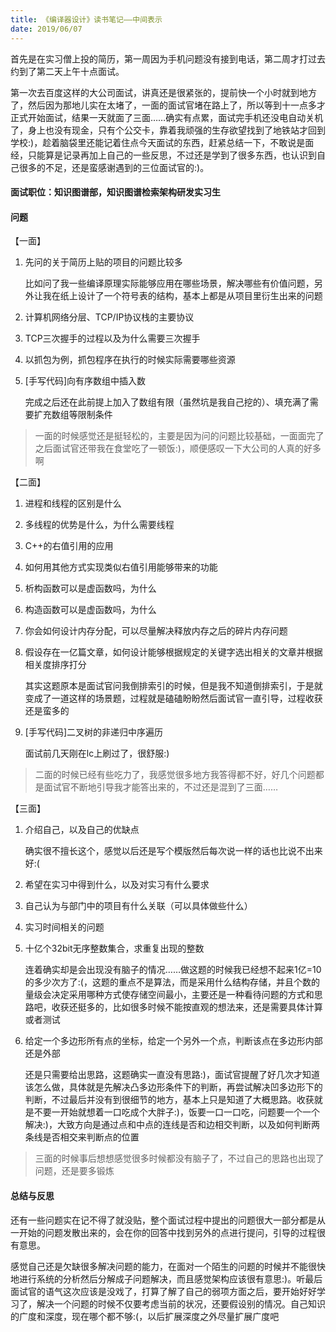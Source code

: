 ```yaml
---
title: 《编译器设计》读书笔记——中间表示
date: 2019/06/07
---
```


首先是在实习僧上投的简历，第一周因为手机问题没有接到电话，第二周才打过去约到了第二天上午十点面试。

第一次去百度这样的大公司面试，讲真还是很紧张的，提前快一个小时就到地方了，然后因为那地儿实在太堵了，一面的面试官堵在路上了，所以等到十一点多才正式开始面试，结果一天就面了三面……确实有点累，面试完手机还没电自动关机了，身上也没有现金，只有个公交卡，靠着我顽强的生存欲望找到了地铁站才回到学校:)，趁着脑袋里还能记着住点今天面试的东西，赶紧总结一下，不敢说是面经，只能算是记录再加上自己的一些反思，不过还是学到了很多东西，也认识到自己很多的不足，还是蛮感谢遇到的三位面试官的:)。

#### 面试职位：知识图谱部，知识图谱检索架构研发实习生

#### 问题
【一面】
1. 先问的关于简历上贴的项目的问题比较多

    比如问了我一些编译原理实际能够应用在哪些场景，解决哪些有价值问题，另外让我在纸上设计了一个符号表的结构，基本上都是从项目里衍生出来的问题

2. 计算机网络分层、TCP/IP协议栈的主要协议
3. TCP三次握手的过程以及为什么需要三次握手
4. 以抓包为例，抓包程序在执行的时候实际需要哪些资源
5. \[手写代码\]向有序数组中插入数

    完成之后还在此前提上加入了数组有限（虽然坑是我自己挖的）、填充满了需要扩充数组等限制条件

> 一面的时候感觉还是挺轻松的，主要是因为问的问题比较基础，一面面完了之后面试官还带我在食堂吃了一顿饭:)，顺便感叹一下大公司的人真的好多啊

【二面】
1. 进程和线程的区别是什么
2. 多线程的优势是什么，为什么需要线程
3. C++的右值引用的应用
4. 如何用其他方式实现类似右值引用能够带来的功能
5. 析构函数可以是虚函数吗，为什么
6. 构造函数可以是虚函数吗，为什么
7. 你会如何设计内存分配，可以尽量解决释放内存之后的碎片内存问题
8. 假设存在一亿篇文章，如何设计能够根据规定的关键字选出相关的文章并根据相关度排序打分

    其实这题原本是面试官问我倒排索引的时候，但是我不知道倒排索引，于是就变成了一道这样的场景题，过程就是磕磕盼盼然后面试官一直引导，过程收获还是蛮多的

9. \[手写代码\]二叉树的非递归中序遍历

    面试前几天刚在lc上刷过了，很舒服:)

> 二面的时候已经有些吃力了，我感觉很多地方我答得都不好，好几个问题都是面试官不断地引导我才能答出来的，不过还是混到了三面……

【三面】
1. 介绍自己，以及自己的优缺点

    确实很不擅长这个，感觉以后还是写个模版然后每次说一样的话也比说不出来好:(

2. 希望在实习中得到什么，以及对实习有什么要求
3. 自己认为与部门中的项目有什么关联（可以具体做些什么）
4. 实习时间相关的问题
5. 十亿个32bit无序整数集合，求重复出现的整数

    连着确实却是会出现没有脑子的情况……做这题的时候我已经想不起来1亿=10的多少次方了:(，这题的重点不是算法，而是采用什么结构存储，并且个数的量级会决定采用哪种方式使存储空间最小，主要还是一种看待问题的方式和思路吧，收获还挺多的，比如很多时候不能按直观的想法来，还是需要具体计算或者测试

6. 给定一个多边形所有点的坐标，给定一个另外一个点，判断该点在多边形内部还是外部

    还是只需要给出思路，这题确实一直没有思路:)，面试官提醒了好几次才知道该怎么做，具体就是先解决凸多边形条件下的判断，再尝试解决凹多边形下的判断，不过最后并没有到很细节的地方，基本上只是知道了大概思路。收获就是不要一开始就想着一口吃成个大胖子:)，饭要一口一口吃，问题要一个一个解决:)，大致方向是通过点和中点的连线是否和边相交判断，以及如何判断两条线是否相交来判断点的位置

> 三面的时候事后想想感觉很多时候都没有脑子了，不过自己的思路也出现了问题，还是要多锻炼

#### 总结与反思

还有一些问题实在记不得了就没贴，整个面试过程中提出的问题很大一部分都是从一开始的问题发散出来的，会在你的回答中找到另外的点进行提问，引导的过程很有意思。

感觉自己还是欠缺很多解决问题的能力，在面对一个陌生的问题的时候并不能很快地进行系统的分析然后分解成子问题解决，而且感觉架构应该很有意思:)。听最后面试官的语气这次应该是没戏了，打算了解了自己的弱项方面之后，要开始好好学习了，解决一个问题的时候不仅要考虑当前的状况，还要假设别的情况。自己知识的广度和深度，现在哪个都不够:(，以后扩展深度之外尽量扩展广度吧
